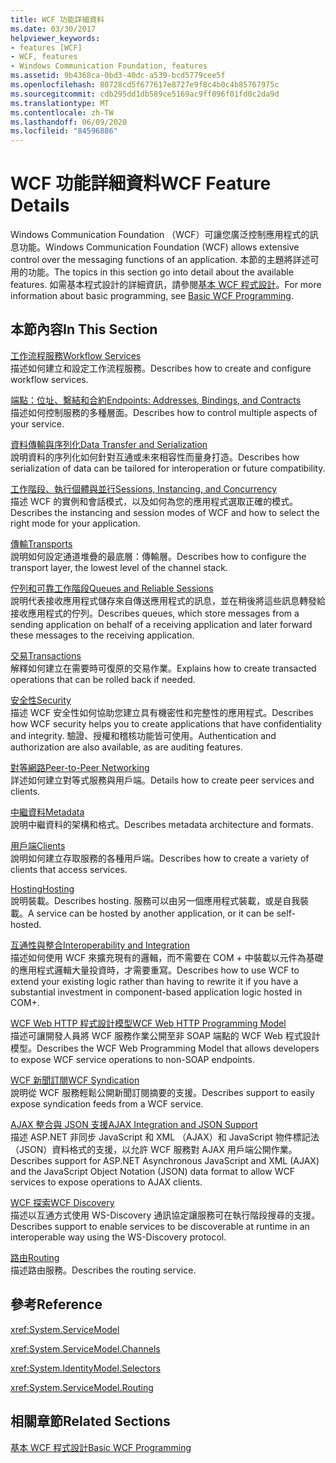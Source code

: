```yaml
---
title: WCF 功能詳細資料
ms.date: 03/30/2017
helpviewer_keywords:
- features [WCF]
- WCF, features
- Windows Communication Foundation, features
ms.assetid: 9b4368ca-0bd3-40dc-a539-bcd5779cee5f
ms.openlocfilehash: 80728cd5f677617e8727e9f8c4b0c4b85767975c
ms.sourcegitcommit: cdb295dd1db589ce5169ac9ff096f01fd0c2da9d
ms.translationtype: MT
ms.contentlocale: zh-TW
ms.lasthandoff: 06/09/2020
ms.locfileid: "84596886"
---
```

# <a name="wcf-feature-details"></a><span data-ttu-id="7127f-102">WCF 功能詳細資料</span><span class="sxs-lookup"><span data-stu-id="7127f-102">WCF Feature Details</span></span>
<span data-ttu-id="7127f-103">Windows Communication Foundation （WCF）可讓您廣泛控制應用程式的訊息功能。</span><span class="sxs-lookup"><span data-stu-id="7127f-103">Windows Communication Foundation (WCF) allows extensive control over the messaging functions of an application.</span></span> <span data-ttu-id="7127f-104">本節的主題將詳述可用的功能。</span><span class="sxs-lookup"><span data-stu-id="7127f-104">The topics in this section go into detail about the available features.</span></span> <span data-ttu-id="7127f-105">如需基本程式設計的詳細資訊，請參閱[基本 WCF 程式設計](../basic-wcf-programming.md)。</span><span class="sxs-lookup"><span data-stu-id="7127f-105">For more information about basic programming, see [Basic WCF Programming](../basic-wcf-programming.md).</span></span>  
  
## <a name="in-this-section"></a><span data-ttu-id="7127f-106">本節內容</span><span class="sxs-lookup"><span data-stu-id="7127f-106">In This Section</span></span>  
 [<span data-ttu-id="7127f-107">工作流程服務</span><span class="sxs-lookup"><span data-stu-id="7127f-107">Workflow Services</span></span>](workflow-services.md)  
 <span data-ttu-id="7127f-108">描述如何建立和設定工作流程服務。</span><span class="sxs-lookup"><span data-stu-id="7127f-108">Describes how to create and configure workflow services.</span></span>  
  
 [<span data-ttu-id="7127f-109">端點：位址、繫結和合約</span><span class="sxs-lookup"><span data-stu-id="7127f-109">Endpoints: Addresses, Bindings, and Contracts</span></span>](endpoints-addresses-bindings-and-contracts.md)  
 <span data-ttu-id="7127f-110">描述如何控制服務的多種層面。</span><span class="sxs-lookup"><span data-stu-id="7127f-110">Describes how to control multiple aspects of your service.</span></span>  
  
 [<span data-ttu-id="7127f-111">資料傳輸與序列化</span><span class="sxs-lookup"><span data-stu-id="7127f-111">Data Transfer and Serialization</span></span>](data-transfer-and-serialization.md)  
 <span data-ttu-id="7127f-112">說明資料的序列化如何針對互通或未來相容性而量身打造。</span><span class="sxs-lookup"><span data-stu-id="7127f-112">Describes how serialization of data can be tailored for interoperation or future compatibility.</span></span>  
  
 [<span data-ttu-id="7127f-113">工作階段、執行個體與並行</span><span class="sxs-lookup"><span data-stu-id="7127f-113">Sessions, Instancing, and Concurrency</span></span>](sessions-instancing-and-concurrency.md)  
 <span data-ttu-id="7127f-114">描述 WCF 的實例和會話模式，以及如何為您的應用程式選取正確的模式。</span><span class="sxs-lookup"><span data-stu-id="7127f-114">Describes the instancing and session modes of WCF and how to select the right mode for your application.</span></span>  
  
 [<span data-ttu-id="7127f-115">傳輸</span><span class="sxs-lookup"><span data-stu-id="7127f-115">Transports</span></span>](transports.md)  
 <span data-ttu-id="7127f-116">說明如何設定通道堆疊的最底層：傳輸層。</span><span class="sxs-lookup"><span data-stu-id="7127f-116">Describes how to configure the transport layer, the lowest level of the channel stack.</span></span>  
  
 [<span data-ttu-id="7127f-117">佇列和可靠工作階段</span><span class="sxs-lookup"><span data-stu-id="7127f-117">Queues and Reliable Sessions</span></span>](queues-and-reliable-sessions.md)  
 <span data-ttu-id="7127f-118">說明代表接收應用程式儲存來自傳送應用程式的訊息，並在稍後將這些訊息轉發給接收應用程式的佇列。</span><span class="sxs-lookup"><span data-stu-id="7127f-118">Describes queues, which store messages from a sending application on behalf of a receiving application and later forward these messages to the receiving application.</span></span>  
  
 [<span data-ttu-id="7127f-119">交易</span><span class="sxs-lookup"><span data-stu-id="7127f-119">Transactions</span></span>](transactions-in-wcf.md)  
 <span data-ttu-id="7127f-120">解釋如何建立在需要時可復原的交易作業。</span><span class="sxs-lookup"><span data-stu-id="7127f-120">Explains how to create transacted operations that can be rolled back if needed.</span></span>  
  
 [<span data-ttu-id="7127f-121">安全性</span><span class="sxs-lookup"><span data-stu-id="7127f-121">Security</span></span>](security.md)  
 <span data-ttu-id="7127f-122">描述 WCF 安全性如何協助您建立具有機密性和完整性的應用程式。</span><span class="sxs-lookup"><span data-stu-id="7127f-122">Describes how WCF security helps you to create applications that have confidentiality and integrity.</span></span> <span data-ttu-id="7127f-123">驗證、授權和稽核功能皆可使用。</span><span class="sxs-lookup"><span data-stu-id="7127f-123">Authentication and authorization are also available, as are auditing features.</span></span>  
  
 [<span data-ttu-id="7127f-124">對等網路</span><span class="sxs-lookup"><span data-stu-id="7127f-124">Peer-to-Peer Networking</span></span>](peer-to-peer-networking.md)  
 <span data-ttu-id="7127f-125">詳述如何建立對等式服務與用戶端。</span><span class="sxs-lookup"><span data-stu-id="7127f-125">Details how to create peer services and clients.</span></span>  
  
 [<span data-ttu-id="7127f-126">中繼資料</span><span class="sxs-lookup"><span data-stu-id="7127f-126">Metadata</span></span>](metadata.md)  
 <span data-ttu-id="7127f-127">說明中繼資料的架構和格式。</span><span class="sxs-lookup"><span data-stu-id="7127f-127">Describes metadata architecture and formats.</span></span>  
  
 [<span data-ttu-id="7127f-128">用戶端</span><span class="sxs-lookup"><span data-stu-id="7127f-128">Clients</span></span>](clients.md)  
 <span data-ttu-id="7127f-129">說明如何建立存取服務的各種用戶端。</span><span class="sxs-lookup"><span data-stu-id="7127f-129">Describes how to create a variety of clients that access services.</span></span>  
  
 [<span data-ttu-id="7127f-130">Hosting</span><span class="sxs-lookup"><span data-stu-id="7127f-130">Hosting</span></span>](hosting.md)  
 <span data-ttu-id="7127f-131">說明裝載。</span><span class="sxs-lookup"><span data-stu-id="7127f-131">Describes hosting.</span></span> <span data-ttu-id="7127f-132">服務可以由另一個應用程式裝載，或是自我裝載。</span><span class="sxs-lookup"><span data-stu-id="7127f-132">A service can be hosted by another application, or it can be self-hosted.</span></span>  
  
 [<span data-ttu-id="7127f-133">互通性與整合</span><span class="sxs-lookup"><span data-stu-id="7127f-133">Interoperability and Integration</span></span>](interoperability-and-integration.md)  
 <span data-ttu-id="7127f-134">描述如何使用 WCF 來擴充現有的邏輯，而不需要在 COM + 中裝載以元件為基礎的應用程式邏輯大量投資時，才需要重寫。</span><span class="sxs-lookup"><span data-stu-id="7127f-134">Describes how to use WCF to extend your existing logic rather than having to rewrite it if you have a substantial investment in component-based application logic hosted in COM+.</span></span>  
  
 [<span data-ttu-id="7127f-135">WCF Web HTTP 程式設計模型</span><span class="sxs-lookup"><span data-stu-id="7127f-135">WCF Web HTTP Programming Model</span></span>](wcf-web-http-programming-model.md)  
 <span data-ttu-id="7127f-136">描述可讓開發人員將 WCF 服務作業公開至非 SOAP 端點的 WCF Web 程式設計模型。</span><span class="sxs-lookup"><span data-stu-id="7127f-136">Describes the WCF Web Programming Model that allows developers to expose WCF service operations to non-SOAP endpoints.</span></span>  
  
 [<span data-ttu-id="7127f-137">WCF 新聞訂閱</span><span class="sxs-lookup"><span data-stu-id="7127f-137">WCF Syndication</span></span>](wcf-syndication.md)  
 <span data-ttu-id="7127f-138">說明從 WCF 服務輕鬆公開新聞訂閱摘要的支援。</span><span class="sxs-lookup"><span data-stu-id="7127f-138">Describes support to easily expose syndication feeds from a WCF service.</span></span>  
  
 [<span data-ttu-id="7127f-139">AJAX 整合與 JSON 支援</span><span class="sxs-lookup"><span data-stu-id="7127f-139">AJAX Integration and JSON Support</span></span>](ajax-integration-and-json-support.md)  
 <span data-ttu-id="7127f-140">描述 ASP.NET 非同步 JavaScript 和 XML （AJAX）和 JavaScript 物件標記法（JSON）資料格式的支援，以允許 WCF 服務對 AJAX 用戶端公開作業。</span><span class="sxs-lookup"><span data-stu-id="7127f-140">Describes support for ASP.NET Asynchronous JavaScript and XML (AJAX) and the JavaScript Object Notation (JSON) data format to allow WCF services to expose operations to AJAX clients.</span></span>  
  
 [<span data-ttu-id="7127f-141">WCF 探索</span><span class="sxs-lookup"><span data-stu-id="7127f-141">WCF Discovery</span></span>](wcf-discovery.md)  
 <span data-ttu-id="7127f-142">描述以互通方式使用 WS-Discovery 通訊協定讓服務可在執行階段搜尋的支援。</span><span class="sxs-lookup"><span data-stu-id="7127f-142">Describes support to enable services to be discoverable at runtime in an interoperable way using the WS-Discovery protocol.</span></span>  
  
 [<span data-ttu-id="7127f-143">路由</span><span class="sxs-lookup"><span data-stu-id="7127f-143">Routing</span></span>](routing.md)  
 <span data-ttu-id="7127f-144">描述路由服務。</span><span class="sxs-lookup"><span data-stu-id="7127f-144">Describes the routing service.</span></span>  
  
## <a name="reference"></a><span data-ttu-id="7127f-145">參考</span><span class="sxs-lookup"><span data-stu-id="7127f-145">Reference</span></span>  
 <xref:System.ServiceModel>  
  
 <xref:System.ServiceModel.Channels>  
  
 <xref:System.IdentityModel.Selectors>  
  
 <xref:System.ServiceModel.Routing>  
  
## <a name="related-sections"></a><span data-ttu-id="7127f-146">相關章節</span><span class="sxs-lookup"><span data-stu-id="7127f-146">Related Sections</span></span>  
 [<span data-ttu-id="7127f-147">基本 WCF 程式設計</span><span class="sxs-lookup"><span data-stu-id="7127f-147">Basic WCF Programming</span></span>](../basic-wcf-programming.md)
